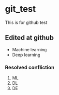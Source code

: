 # git_test
This is for github test

## Edited at github
 - Machine learning
 - Deep learning

### Resolved confliction

 1. ML
 2. DL
 3. DE
